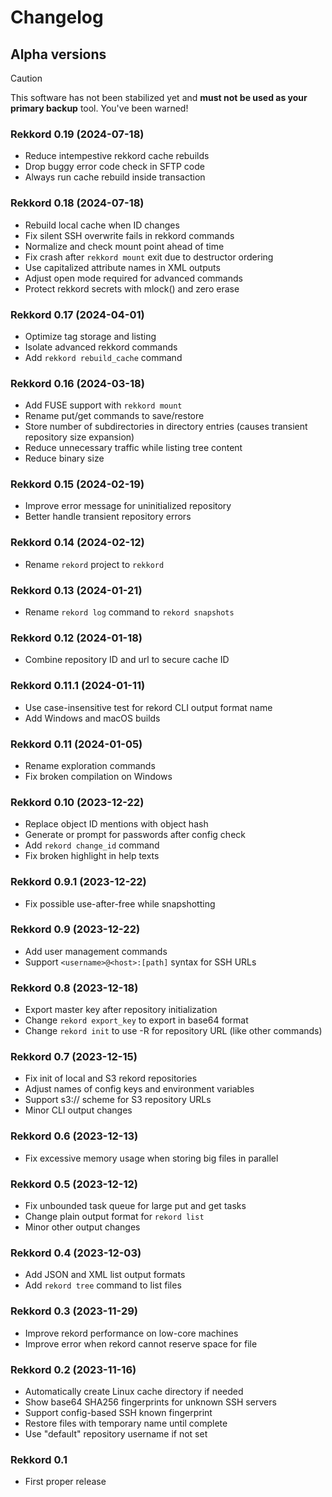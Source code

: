 # Changelog

## Alpha versions

> [!CAUTION]
> This software has not been stabilized yet and **must not be used as your primary backup** tool.
> You've been warned!

### Rekkord 0.19 (2024-07-18)

- Reduce intempestive rekkord cache rebuilds
- Drop buggy error code check in SFTP code
- Always run cache rebuild inside transaction

### Rekkord 0.18 (2024-07-18)

- Rebuild local cache when ID changes
- Fix silent SSH overwrite fails in rekkord commands
- Normalize and check mount point ahead of time
- Fix crash after `rekkord mount` exit due to destructor ordering
- Use capitalized attribute names in XML outputs
- Adjust open mode required for advanced commands
- Protect rekkord secrets with mlock() and zero erase

### Rekkord 0.17 (2024-04-01)

- Optimize tag storage and listing
- Isolate advanced rekkord commands
- Add `rekkord rebuild_cache` command

### Rekkord 0.16 (2024-03-18)

- Add FUSE support with `rekkord mount`
- Rename put/get commands to save/restore
- Store number of subdirectories in directory entries (causes transient repository size expansion)
- Reduce unnecessary traffic while listing tree content
- Reduce binary size

### Rekkord 0.15 (2024-02-19)

- Improve error message for uninitialized repository
- Better handle transient repository errors

### Rekkord 0.14 (2024-02-12)

- Rename `rekord` project to `rekkord`

### Rekkord 0.13 (2024-01-21)

- Rename `rekord log` command to `rekord snapshots`

### Rekkord 0.12 (2024-01-18)

- Combine repository ID and url to secure cache ID

### Rekkord 0.11.1 (2024-01-11)

- Use case-insensitive test for rekord CLI output format name
- Add Windows and macOS builds

### Rekkord 0.11 (2024-01-05)

- Rename exploration commands
- Fix broken compilation on Windows

### Rekkord 0.10 (2023-12-22)

- Replace object ID mentions with object hash
- Generate or prompt for passwords after config check
- Add `rekord change_id` command
- Fix broken highlight in help texts

### Rekkord 0.9.1 (2023-12-22)

- Fix possible use-after-free while snapshotting

### Rekkord 0.9 (2023-12-22)

- Add user management commands
- Support `<username>@<host>:[path]` syntax for SSH URLs

### Rekkord 0.8 (2023-12-18)

- Export master key after repository initialization
- Change `rekord export_key` to export in base64 format
- Change `rekord init` to use -R for repository URL (like other commands)

### Rekkord 0.7 (2023-12-15)

- Fix init of local and S3 rekord repositories
- Adjust names of config keys and environment variables
- Support s3:// scheme for S3 repository URLs
- Minor CLI output changes

### Rekkord 0.6 (2023-12-13)

- Fix excessive memory usage when storing big files in parallel

### Rekkord 0.5 (2023-12-12)

- Fix unbounded task queue for large put and get tasks
- Change plain output format for `rekord list`
- Minor other output changes

### Rekkord 0.4 (2023-12-03)

- Add JSON and XML list output formats
- Add `rekord tree` command to list files

### Rekkord 0.3 (2023-11-29)

- Improve rekord performance on low-core machines
- Improve error when rekord cannot reserve space for file

### Rekkord 0.2 (2023-11-16)

- Automatically create Linux cache directory if needed
- Show base64 SHA256 fingerprints for unknown SSH servers
- Support config-based SSH known fingerprint
- Restore files with temporary name until complete
- Use "default" repository username if not set

### Rekkord 0.1

- First proper release
